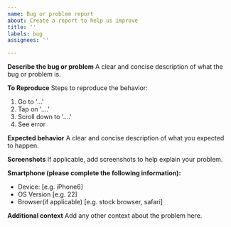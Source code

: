 ```yaml
---
name: Bug or problem report
about: Create a report to help us improve
title: ''
labels: bug
assignees: ''

---
```


**Describe the bug or problem**
A clear and concise description of what the bug or problem is.

**To Reproduce**
Steps to reproduce the behavior:
1. Go to '...'
2. Tap on '....'
3. Scroll down to '....'
4. See error

**Expected behavior**
A clear and concise description of what you expected to happen.

**Screenshots**
If applicable, add screenshots to help explain your problem.

**Smartphone (please complete the following information):**
 - Device: [e.g. iPhone6]
 - OS Version [e.g. 22]
 - Browser(if applicable) [e.g. stock browser, safari]

**Additional context**
Add any other context about the problem here.
